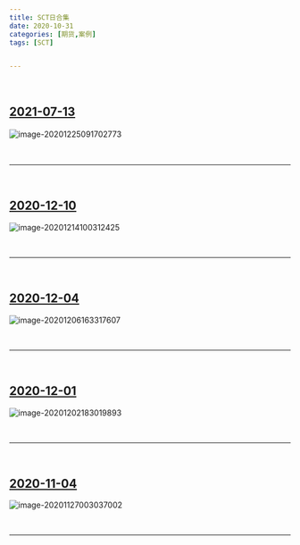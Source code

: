 ```yaml
---
title: SCT日合集
date: 2020-10-31
categories: [期货,案例]
tags: [SCT]


---
```


<br/>

## [2021-07-13](https://zero2hero.fun/posts/20210713Tue/)

![image-20201225091702773](https://cdn.jsdelivr.net/gh/shawnyeung/shawnyeung.github.io@master/assets/img/uPic/image-20210714115829411%20.png)　

<br/>

---

<br/>

## [2020-12-10](https://zero2hero.fun/posts/20201210Thu/)

![image-20201214100312425](https://cdn.jsdelivr.net/gh/shawnyeung/shawnyeung.github.io@master/assets/img/uPic/image-20201214100312425%20.png)

<br/>

---



<br/>

## [2020-12-04](https://zero2hero.fun/posts/20201204Fri/)

![image-20201206163317607](https://cdn.jsdelivr.net/gh/shawnyeung/shawnyeung.github.io@master/assets/img/uPic/image-20201206163317607%20.png)

<br/>

---

<br/>

## [2020-12-01](https://zero2hero.fun/posts/20201201Tue/)

![image-20201202183019893](https://tva1.sinaimg.cn/large/0081Kckwly1gl9ovho8b6j30yw0hs776.jpg)

<br/>

---

<br/>

## [2020-11-04](https://zero2hero.fun/posts/20201104Wed%E5%A4%8D%E7%9B%98/)

![image-20201127003037002](https://tva1.sinaimg.cn/large/0081Kckwly1gl31ki7r50j30qf0ejtav.jpg)

<br/>

---

